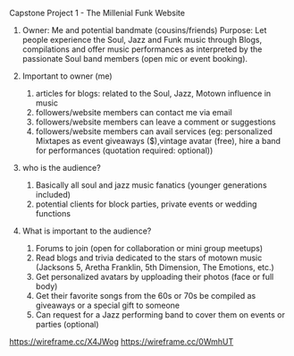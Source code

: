 Capstone Project 1 - The Millenial Funk Website

1. Owner: Me and potential bandmate (cousins/friends)
	Purpose: Let people experience the Soul, Jazz and Funk music through Blogs,  compilations and offer music performances as interpreted by the passionate Soul band members (open mic or event booking).

2. Important to owner (me)
	1. articles for blogs: related to the Soul, Jazz, Motown influence in music
	2. followers/website  members can contact me via email
	3. followers/website members can leave a comment or suggestions
	4. followers/website members can avail services (eg: personalized Mixtapes as 	event giveaways ($),vintage avatar (free), hire a band for performances (quotation 	required: optional))

3. who is the audience?
	 1. Basically all soul and jazz music fanatics (younger generations included)
	 2. potential clients for block parties, private events or wedding functions

4. What is important to the audience?
	1. Forums to join (open for collaboration or mini group meetups)
	2. Read blogs and trivia dedicated to the stars of motown music (Jacksons 5, Aretha  		Franklin, 5th Dimension, The Emotions, etc.)
	3. Get personalized avatars by upploading their photos (face or full body)
	4. Get their favorite songs from the 60s or 70s be compiled as giveaways or a special 	gift to someone
	5. Can request for a Jazz performing band to cover them on events or parties 	(optional)

	


https://wireframe.cc/X4JWog
https://wireframe.cc/0WmhUT
